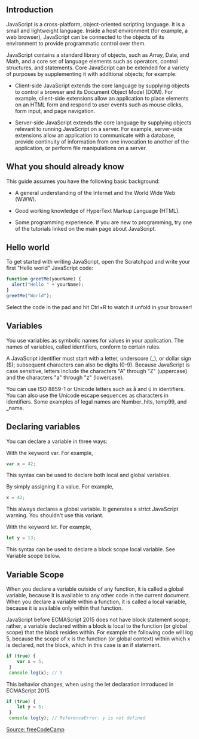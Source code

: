 ## Introduction

JavaScript is a cross-platform, object-oriented scripting language. It is a small and lightweight language. Inside a host environment (for example, a web browser), JavaScript can be connected to the objects of its environment to provide programmatic control over them.

JavaScript contains a standard library of objects, such as Array, Date, and Math, and a core set of language elements such as operators, control structures, and statements. Core JavaScript can be extended for a variety of purposes by supplementing it with additional objects; for example:

- Client-side JavaScript extends the core language by supplying objects to control a browser and its Document Object Model (DOM). For example, client-side extensions allow an application to place elements on an HTML form and respond to user events such as mouse clicks, form input, and page navigation.

- Server-side JavaScript extends the core language by supplying objects relevant to running JavaScript on a server. For example, server-side extensions allow an application to communicate with a database, provide continuity of information from one invocation to another of the application, or perform file manipulations on a server.

## What you should already know

This guide assumes you have the following basic background:

- A general understanding of the Internet and the World Wide Web (WWW).

- Good working knowledge of HyperText Markup Language (HTML).

- Some programming experience. If you are new to programming, try one of the tutorials linked on the main page about JavaScript.

## Hello world

To get started with writing JavaScript, open the Scratchpad and write your first "Hello world" JavaScript code:

```js
function greetMe(yourName) {
  alert("Hello " + yourName);
}
greetMe("World");
```
Select the code in the pad and hit Ctrl+R to watch it unfold in your browser!

## Variables

You use variables as symbolic names for values in your application. The names of variables, called identifiers, conform to certain rules.

A JavaScript identifier must start with a letter, underscore (_), or dollar sign ($); subsequent characters can also be digits (0-9). Because JavaScript is case sensitive, letters include the characters "A" through "Z" (uppercase) and the characters "a" through "z" (lowercase).

You can use ISO 8859-1 or Unicode letters such as å and ü in identifiers. You can also use the Unicode escape sequences as characters in identifiers. Some examples of legal names are Number_hits, temp99, and _name.

## Declaring variables

You can declare a variable in three ways:

With the keyword var. For example,

```js
var x = 42;
```
This syntax can be used to declare both local and global variables.

By simply assigning it a value. For example,

```js
x = 42;
```
This always declares a global variable. It generates a strict JavaScript warning. You shouldn't use this variant.

With the keyword let. For example,

```js
let y = 13;
```
This syntax can be used to declare a block scope local variable. See Variable scope below.

## Variable Scope

When you declare a variable outside of any function, it is called a global variable, because it is available to any other code in the current document. When you declare a variable within a function, it is called a local variable, because it is available only within that function.

JavaScript before ECMAScript 2015 does not have block statement scope; rather, a variable declared within a block is local to the function (or global scope) that the block resides within. For example the following code will log 5, because the scope of x is the function (or global context) within which x is declared, not the block, which in this case is an if statement.

```js
if (true) {
 	var x = 5;
 }
 console.log(x); // 5
 ```

This behavior changes, when using the let declaration introduced in ECMAScript 2015.

```js
if (true) {
 	let y = 5;
 }
 console.log(y); // ReferenceError: y is not defined
```
[Source: freeCodeCamp](https://technical-documentation-page.freecodecamp.rocks/)
